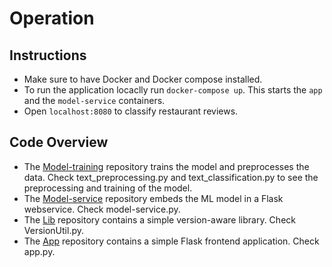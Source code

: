 # Operation

## Instructions 
- Make sure to have Docker and Docker compose installed.
- To run the application locaclly run `docker-compose up`. This starts the `app` and the `model-service` containers. 
- Open `localhost:8080` to classify restaurant reviews. 

## Code Overview
- The [Model-training](https://github.com/remla23-team09/model-training/tree/main) repository trains the model and preprocesses the data. Check text_preprocessing.py and text_classification.py to see the preprocessing and training of the model. 
- The [Model-service](https://github.com/remla23-team09/model-service) repository embeds the ML model in a Flask webservice. Check model-service.py.
- The [Lib](https://github.com/remla23-team09/lib) repository contains a simple version-aware library. Check VersionUtil.py.
- The [App](https://github.com/remla23-team09/app) repository contains a simple Flask frontend application. Check app.py. 
